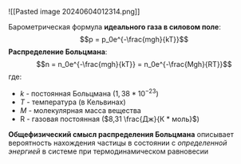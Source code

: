 ![[Pasted image 20240604012314.png]]

Барометрическая формула **идеального газа в силовом поле**:$$p = p_0e^{-\frac{mgh}{kT}}$$
**Распределение Больцмана**: $$n = n_0e^{-\frac{mgh}{kT}} = n_0e^{-\frac{Mgh}{RT}}$$
где:
- $k$ - постоянная Больцмана ($1,38 * 10^{-23}$)
- $T$ - температура (в Кельвинах) 
- $M$ - молекулярная масса вещества
- R - газовая постоянная ($8,31 \frac{Дж}{К * моль}$)

**Общефизический смысл распределения Больцмана** описывает вероятность нахождения частицы в состоянии с *определенной энергией* в системе при термодинамическом равновесии

